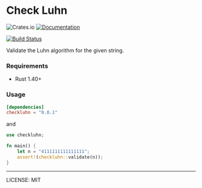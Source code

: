 Check Luhn
===========
![Crates.io](https://img.shields.io/crates/v/checkluhn)
[![Documentation](https://docs.rs/checkluhn/badge.svg)](https://docs.rs/checkluhn/0.0.1/checkluhn/fn.validate.html)

[![Build Status](https://travis-ci.com/marirs/checkluhn-rs.svg?branch=main)](https://travis-ci.com/marirs/checkluhn-rs)

Validate the Luhn algorithm for the given string.

### Requirements
- Rust 1.40+

### Usage
```toml
[dependencies]
checkluhn = "0.0.1"
```

and 

```rust
use checkluhn;

fn main() {
    let n = "4111111111111111";
    assert!(checkluhn::validate(n));
}
```

---
LICENSE: MIT
